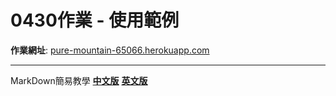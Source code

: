 # 0430作業 - 使用範例

**作業網址**: [pure-mountain-65066.herokuapp.com](pure-mountain-65066.herokuapp.com)


---

MarkDown簡易教學 [**中文版**](http://markdown.tw/) [**英文版**](https://daringfireball.net/projects/markdown/syntax)